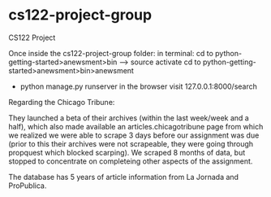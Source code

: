 # cs122-project-group
CS122 Project

Once inside the cs122-project-group folder:
  in terminal:
  cd to python-getting-started>anewsment>bin --> source activate
  cd to python-getting-started>anewsment>bin>anewsment
  - python manage.py runserver
  in the browser visit 127.0.0.1:8000/search


Regarding the Chicago Tribune:

They launched a beta of their archives (within the last week/week and a half), which also made available an articles.chicagotribune page from which we realized we were able to scrape 3 days before our assignment was due (prior to this their archives were not scrapeable, they were going through propquest which blocked scarping).  We scraped 8 months of data, but stopped to concentrate on completeing other aspects of the assignment.

The database has 5 years of article information from La Jornada and ProPublica.

